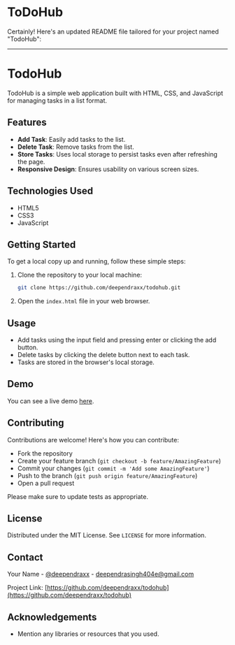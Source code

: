 # ToDoHub
Certainly! Here's an updated README file tailored for your project named "TodoHub":

---

# TodoHub

TodoHub is a simple web application built with HTML, CSS, and JavaScript for managing tasks in a list format.

## Features

- **Add Task**: Easily add tasks to the list.
- **Delete Task**: Remove tasks from the list.
- **Store Tasks**: Uses local storage to persist tasks even after refreshing the page.
- **Responsive Design**: Ensures usability on various screen sizes.

## Technologies Used

- HTML5
- CSS3
- JavaScript

## Getting Started

To get a local copy up and running, follow these simple steps:

1. Clone the repository to your local machine:

   ```bash
   git clone https://github.com/deependraxx/todohub.git
   ```

2. Open the `index.html` file in your web browser.

## Usage

- Add tasks using the input field and pressing enter or clicking the add button.
- Delete tasks by clicking the delete button next to each task.
- Tasks are stored in the browser's local storage.

## Demo

You can see a live demo [here](https://deependraxx.github.io/ToDoHub/).

## Contributing

Contributions are welcome! Here's how you can contribute:
- Fork the repository
- Create your feature branch (`git checkout -b feature/AmazingFeature`)
- Commit your changes (`git commit -m 'Add some AmazingFeature'`)
- Push to the branch (`git push origin feature/AmazingFeature`)
- Open a pull request

Please make sure to update tests as appropriate.

## License

Distributed under the MIT License. See `LICENSE` for more information.

## Contact

Your Name - [@deependraxx](https://twitter.com/deependraxx) - deependrasingh404e@gmail.com

Project Link: [https://github.com/deependraxx/todohub](https://github.com/deependraxx/todohub)

## Acknowledgements

- Mention any libraries or resources that you used.
